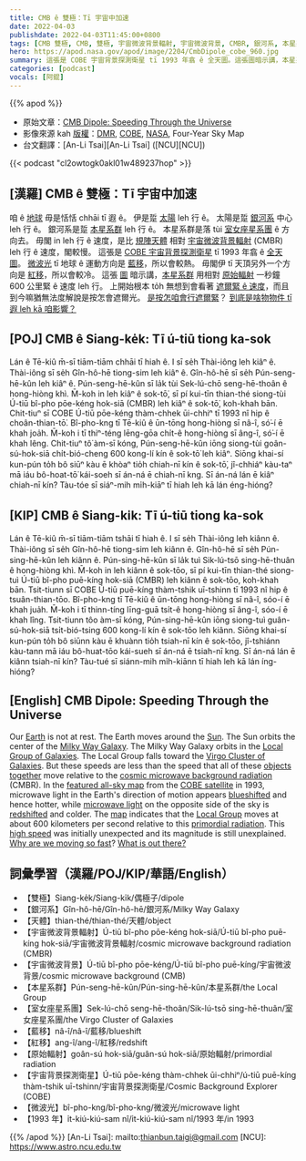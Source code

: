 ```yaml
---
title: CMB ê 雙極：Tī 宇宙中加速
date: 2022-04-03
publishdate: 2022-04-03T11:45:00+0800
tags: [CMB 雙極, CMB, 雙極, 宇宙微波背景輻射, 宇宙微波背景, CMBR, 銀河系, 本星系群, 室女座星系團, 藍移, 紅移, COBE, COBE 宇宙背景探測衛星, 宇宙背景探測衛星, 微波光, 微波, 原始輻射, 天體]
hero: https://apod.nasa.gov/apod/image/2204/CmbDipole_cobe_960.jpg
summary: 這張是 COBE 宇宙背景探測衛星 tī 1993 年翕 ê 全天圖。這張圖暗示講，本星系群 用相對 原始輻射 一秒鐘 600 公里緊 ê 速度 leh 行。
categories: [podcast]
vocals: [阿錕]
---
```


{{% apod %}}

- 原始文章：[CMB Dipole: Speeding Through the Universe](https://apod.nasa.gov/apod/ap220403.html)
- 影像來源 kah [版權][copyright]：[DMR](https://lambda.gsfc.nasa.gov/product/cobe/dmr_overview.html), [COBE](https://lambda.gsfc.nasa.gov/product/cobe/), [NASA](https://www.nasa.gov/), Four-Year Sky Map
- 台文翻譯：[An-Li Tsai][An-Li Tsai] ([NCU][NCU])

{{< podcast "cl2owtogk0akl01w489237hop" >}}

## [漢羅] CMB ê 雙極：Tī 宇宙中加速
咱 ê [地球][Earth] 毋是恬恬 chhāi tī 遐 ê。
伊是踅 [太陽][Sun] leh 行 ê。
太陽是踅 [銀河系][Milky Way Galaxy] 中心 leh 行 ê。
銀河系是踅 [本星系群][Local Group of Galaxies] leh 行 ê。
本星系群是落 tùi [室女座星系團][Virgo Cluster of Galaxies] ê 方向去。
毋閣 in leh 行 ê 速度，是比 [規陣天體][objects together] 相對 [宇宙微波背景輻射][cosmic microwave background radiation] (CMBR) leh 行 ê 速度，閣較慢。
這張是 [COBE 宇宙背景探測衛星][COBE satellite] tī 1993 年翕 ê [全天圖][featured all-sky map]。
[微波光][microwave light] tī 地球 ê 運動方向是 [藍移][blueshifted]，所以會較熱。
毋閣伊 tī 天頂另外一个方向是 [紅移][redshifted]，所以會較冷。
這張 [圖][map] 暗示講，[本星系群][Local Group] 用相對 [原始輻射][primordial radiation] 一秒鐘 600 公里緊 ê 速度 leh 行。
上開始根本 to̍h 無想到會看著 [遮爾緊 ê 速度][high speed]，而且到今嘛猶無法度解說是按怎會遮爾光。
[是按怎咱會行遮爾緊][Why are we moving so fast]？
[到底是啥物物件 tī 遐 leh kā 咱影響？][What is out there?]

## [POJ] CMB ê Siang-ke̍k: Tī ú-tiū tiong ka-sok
Lán ê Tē-kiû m̄-sī tiām-tiām chhāi tī hiah ê.
I sī se̍h Thài-iông leh kiâⁿ ê.
Thài-iông sī se̍h Gîn-hô-hē tiong-sim leh kiâⁿ ê.
Gîn-hô-hē sī se̍h Pún-seng-hē-kûn leh kiâⁿ ê.
Pún-seng-hē-kûn sī la̍k tùi Sek-lú-chō seng-hē-thoân ê hong-hiòng khì.
M̄-koh in leh kiâⁿ ê sok-tō͘, sī pí kui-tīn thian-thé siong-tùi Ú-tiū bî-pho pōe-kéng hok-siā (CMBR) leh kiâⁿ ê sok-tō͘, koh-khah bān.
Chit-tiuⁿ sī COBE Ú-tiū pōe-kéng thàm-chhek ūi-chhiⁿ tī 1993 nî hip ê choân-thian-tō͘.
Bî-pho-kng tī Tē-kiû ê ūn-tōng hong-hiòng sī nâ-î, só͘-í ē khah joa̍h.
M̄-koh i tī thiⁿ-téng lēng-gōa chi̍t-ê hong-hiòng sī âng-î, só͘-í ē khah lêng.
Chit-tiuⁿ tô͘ àm-sī kóng, Pún-seng-hē-kûn iōng siong-tùi goân-sú-hok-siā chi̍t-bió-cheng 600 kong-lí kín ê sok-tō͘ leh kiâⁿ.
Siōng khai-sí kun-pún to̍h bô siūⁿ kàu ē khòaⁿ tio̍h chiah-nī kín ê sok-tō͘, jî-chhiáⁿ kàu-taⁿ mā iáu bô-hoat-tō͘ kái-soeh sī án-ná ē chiah-nī kng.
Sī án-ná lán ē kiâⁿ chiah-nī kín?
Tàu-tóe sī siáⁿ-mih mi̍h-kiāⁿ tī hiah leh kā lán éng-hióng?

## [KIP] CMB ê Siang-ki̍k: Tī ú-tiū tiong ka-sok
Lán ê Tē-kiû m̄-sī tiām-tiām tshāi tī hiah ê.
I sī se̍h Thài-iông leh kiânn ê.
Thài-iông sī se̍h Gîn-hô-hē tiong-sim leh kiânn ê.
Gîn-hô-hē sī se̍h Pún-sing-hē-kûn leh kiânn ê.
Pún-sing-hē-kûn sī la̍k tuì Sik-lú-tsō sing-hē-thuân ê hong-hiòng khì.
M̄-koh in leh kiânn ê sok-tōo, sī pí kui-tīn thian-thé siong-tuì Ú-tiū bî-pho puē-kíng hok-siā (CMBR) leh kiânn ê sok-tōo, koh-khah bān.
Tsit-tiunn sī COBE Ú-tiū puē-kíng thàm-tshik uī-tshinn tī 1993 nî hip ê tsuân-thian-tōo.
Bî-pho-kng tī Tē-kiû ê ūn-tōng hong-hiòng sī nâ-î, sóo-í ē khah jua̍h.
M̄-koh i tī thinn-tíng līng-guā tsi̍t-ê hong-hiòng sī âng-î, sóo-í ē khah lîng.
Tsit-tiunn tôo àm-sī kóng, Pún-sing-hē-kûn iōng siong-tuì guân-sú-hok-siā tsi̍t-bió-tsing 600 kong-lí kín ê sok-tōo leh kiânn.
Siōng khai-sí kun-pún to̍h bô siūnn kàu ē khuànn tio̍h tsiah-nī kín ê sok-tōo, jî-tshiánn kàu-tann mā iáu bô-huat-tōo kái-sueh sī án-ná ē tsiah-nī kng.
Sī án-ná lán ē kiânn tsiah-nī kín?
Tàu-tué sī siánn-mih mi̍h-kiānn tī hiah leh kā lán íng-hióng?

## [English] CMB Dipole: Speeding Through the Universe
Our [Earth][Earth] is not at rest.
The Earth moves around the [Sun][Sun].
The Sun orbits the center of the [Milky Way Galaxy][Milky Way Galaxy].
The Milky Way Galaxy orbits in the [Local Group of Galaxies][Local Group of Galaxies].
The Local Group falls toward the [Virgo Cluster of Galaxies][Virgo Cluster of Galaxies].
But these speeds are less than the speed that all of these [objects together][objects together] move relative to the [cosmic microwave background radiation][cosmic microwave background radiation] (CMBR).
In the [featured all-sky map][featured all-sky map] from the [COBE satellite][COBE satellite] in 1993, microwave light in the Earth's direction of motion appears [blueshifted][blueshifted] and hence hotter, while [microwave light][microwave light] on the opposite side of the sky is [redshifted][redshifted] and colder.
The [map][map] indicates that the [Local Group][Local Group] moves at about 600 kilometers per second relative to this [primordial radiation][primordial radiation].
This [high speed][high speed] was initially unexpected and its magnitude is still unexplained.
[Why are we moving so fast][Why are we moving so fast]?
[What is out there?][What is out there?]

## 詞彙學習（漢羅/POJ/KIP/華語/English）
- 【雙極】Siang-ke̍k/Siang-ki̍k/偶極子/dipole
- 【銀河系】Gîn-hô-hē/Gîn-hô-hē/銀河系/Milky Way Galaxy
- 【天體】thian-thé/thian-thé/天體/object
- 【宇宙微波背景輻射】Ú-tiū bî-pho pōe-kéng hok-siā/Ú-tiū bî-pho puē-kíng hok-siā/宇宙微波背景輻射/cosmic microwave background radiation (CMBR)
- 【宇宙微波背景】Ú-tiū bî-pho pōe-kéng/Ú-tiū bî-pho puē-kíng/宇宙微波背景/cosmic microwave background (CMB)
- 【本星系群】Pún-seng-hē-kûn/Pún-sing-hē-kûn/本星系群/the Local Group
- 【室女座星系團】Sek-lú-chō seng-hē-thoân/Sik-lú-tsō sing-hē-thuân/室女座星系團/the Virgo Cluster of Galaxies
- 【藍移】nâ-î/nâ-î/藍移/blueshift
- 【紅移】ang-î/ang-î/紅移/redshift
- 【原始輻射】goân-sú hok-siā/guân-sú hok-siā/原始輻射/primordial radiation
- 【宇宙背景探測衛星】Ú-tiū pōe-kéng thàm-chhek ūi-chhiⁿ/ú-tiū puē-kíng thàm-tshik uī-tshinn/宇宙背景探測衛星/Cosmic Background Explorer (COBE)
- 【微波光】bî-pho-kng/bî-pho-kng/微波光/microwave light
- 【1993 年】i̍t-kiú-kiú-sam nî/i̍t-kiú-kiú-sam nî/1993 年/in 1993


{{% /apod %}}
[An-Li Tsai]: mailto:thianbun.taigi@gmail.com
[NCU]: https://www.astro.ncu.edu.tw

[copyright]: https://apod.nasa.gov/apod/fap/lib/about_apod.html#srapply

[Earth]:https://apod.nasa.gov/apod/ap070325.html
[Sun]:https://apod.nasa.gov/apod/ap070624.html
[Milky Way Galaxy]:https://solarsystem.nasa.gov/resources/285/the-milky-way-galaxy/
[Local Group of Galaxies]:http://www.atlasoftheuniverse.com/localgr.html
[Virgo Cluster of Galaxies]:https://apod.nasa.gov/apod/ap110422.html
[objects together]:https://apod.nasa.gov/apod/ap190806.html
[cosmic microwave background radiation]:https://www.astro.ubc.ca/people/scott/faq_basic.html
[featured all-sky map]:https://lambda.gsfc.nasa.gov/product/cobe/dmr_image.cfm
[COBE satellite]:https://en.wikipedia.org/wiki/Cosmic_Background_Explorer
[blueshifted]:https://astro.ucla.edu/~wright/doppler.htm
[microwave light]:https://science.nasa.gov/ems/06_microwaves
[redshifted]:https://en.wikipedia.org/wiki/Redshift
[map]:https://map.gsfc.nasa.gov/
[Local Group]:https://en.wikipedia.org/wiki/Local_Group
[primordial radiation]:http://www.youtube.com/watch?v=S4QWnBJvVq4
[high speed]:https://www.rover.com/blog/wp-content/uploads/2019/07/51nbKlz5ssL.jpg
[Why are we moving so fast]:https://en.wikipedia.org/wiki/Cosmic_microwave_background
[What is out there?]:https://apod.nasa.gov/apod/ap000104.html
